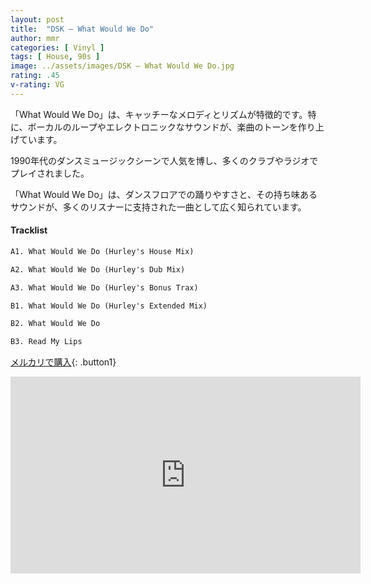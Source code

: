 ```yaml
---
layout: post
title:  "DSK – What Would We Do"
author: mmr
categories: [ Vinyl ]
tags: [ House, 90s ]
image: ../assets/images/DSK – What Would We Do.jpg
rating: .45
v-rating: VG
---
```


「What Would We Do」は、キャッチーなメロディとリズムが特徴的です。特に、ボーカルのループやエレクトロニックなサウンドが、楽曲のトーンを作り上げています。

1990年代のダンスミュージックシーンで人気を博し、多くのクラブやラジオでプレイされました。

「What Would We Do」は、ダンスフロアでの踊りやすさと、その持ち味あるサウンドが、多くのリスナーに支持された一曲として広く知られています。

#### Tracklist
```md
A1. What Would We Do (Hurley's House Mix)

A2. What Would We Do (Hurley's Dub Mix)

A3. What Would We Do (Hurley's Bonus Trax)

B1. What Would We Do (Hurley's Extended Mix)

B2. What Would We Do

B3. Read My Lips
```

[メルカリで購入](https://jp.mercari.com/item/m86767760517?afid=6142608987){: .button1}

<iframe width="560" height="315" src="https://www.youtube.com/embed/OiFvCY0A8Yw?si=Kq9fc5g_cVJC9gnq" title="YouTube video player" frameborder="0" allow="accelerometer; autoplay; clipboard-write; encrypted-media; gyroscope; picture-in-picture; web-share" referrerpolicy="strict-origin-when-cross-origin" allowfullscreen></iframe>